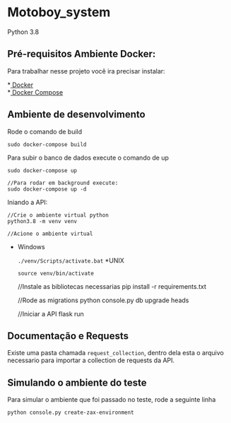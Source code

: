 # Motoboy_system

Python 3.8

## Pré-requisitos Ambiente Docker:

Para trabalhar nesse projeto você ira precisar instalar:

*[ Docker ](https://www.docker.com/get-started)			
*[ Docker Compose ](https://docs.docker.com/compose/install/)


## Ambiente de desenvolvimento

Rode o comando de build

    sudo docker-compose build

Para subir o banco de dados execute o comando de up

    sudo docker-compose up

    //Para rodar em background execute:
    sudo docker-compose up -d

Iniando a API:

    //Crie o ambiente virtual python
    python3.8 -m venv venv

    //Acione o ambiente virtual

* Windows
    
    `./venv/Scripts/activate.bat`
*UNIX
    
    `source venv/bin/activate`
    
    
    //Instale as bibliotecas necessarias
    pip install -r requirements.txt

    //Rode as migrations
    python console.py db upgrade heads

    //Iniciar a API
    flask run
    

## Documentação e Requests

Existe uma pasta chamada `request_collection`, dentro dela esta o arquivo necessario para importar a collection de requests da API.

## Simulando o ambiente do teste
    
Para simular o ambiente que foi passado no teste, rode a seguinte linha
    
    python console.py create-zax-environment